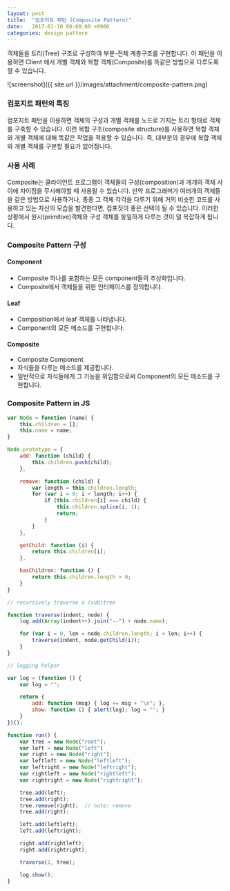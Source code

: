 ```yaml
---
layout: post
title:  "컴포지트 패턴 (Composite Pattern)"
date:   2017-01-10 00:00:00 +0900
categories: design pattern
---
```


객체들을 트리(Tree) 구조로 구성하여 부분-전체 계층구조를 구현합니다.
이 패턴을 이용하면 Client 에서 개별 객체와 복합 객체(Composite)를 똑같은 방법으로 다루도록 할 수 있습니다.


![screenshot]({{ site.url }}/images/attachment/composite-pattern.png)


### 컴포지트 패턴의 특징

컴포지트 패턴을 이용하면 객체의 구성과 개별 객체를 노드로 가지는 트리 형태로 객체를 구축할 수 있습니다.
이런 복합 구조(composite structure)를 사용하면 복합 객체와 개별 객체에 대해 똑같은 작업을 적용할 수 있습니다.
즉, 대부분의 경우에 복합 객체와 개별 객체를 구분할 필요가 없어집니다.

### 사용 사례

Composite는 클라이언트 프로그램이 객체들의 구성(composition)과 개개의 객체 사이에 차이점을 무시해야할 때 사용될 수 있습니다.
만약 프로그래머가 여러개의 객체들을 같은 방법으로 사용하거나, 종종 그 객체 각각을 다루기 위해 거의 비슷한 코드를 사용하고 있는 자신의 모습을 발견한다면, 컴포짓이 좋은 선택이 될 수 있습니다.
이러한 상황에서 원시(primitive)객체와 구성 객체를 동일하게 다루는 것이 덜 복잡하게 됩니다.


### Composite Pattern 구성

#### Component
- Composite 하나를 포함하는 모든 component들의 추상화입니다.
- Composite에서 객체들을 위한 인터페이스를 정의합니다.

#### Leaf
- Composition에서 leaf 객체를 나타냅니다.
- Component의 모든 메소드를 구현합니다.

#### Composite
- Composite Component
- 자식들을 다루는 메소드를 제공합니다.
- 일반적으로 자식들에게 그 기능을 위임함으로써 Component의 모든 메소드를 구현합니다.


### Composite Pattern in JS

```javascript
var Node = function (name) {
    this.children = [];
    this.name = name;
}

Node.prototype = {
    add: function (child) {
        this.children.push(child);
    },

    remove: function (child) {
        var length = this.children.length;
        for (var i = 0; i < length; i++) {
            if (this.children[i] === child) {
                this.children.splice(i, 1);
                return;
            }
        }
    },

    getChild: function (i) {
        return this.children[i];
    },

    hasChildren: function () {
        return this.children.length > 0;
    }
}

// recursively traverse a (sub)tree

function traverse(indent, node) {
    log.add(Array(indent++).join("--") + node.name);

    for (var i = 0, len = node.children.length; i < len; i++) {
        traverse(indent, node.getChild(i));
    }
}

// logging helper

var log = (function () {
    var log = "";

    return {
        add: function (msg) { log += msg + "\n"; },
        show: function () { alert(log); log = ""; }
    }
})();

function run() {
    var tree = new Node("root");
    var left = new Node("left")
    var right = new Node("right");
    var leftleft = new Node("leftleft");
    var leftright = new Node("leftright");
    var rightleft = new Node("rightleft");
    var rightright = new Node("rightright");

    tree.add(left);
    tree.add(right);
    tree.remove(right);  // note: remove
    tree.add(right);

    left.add(leftleft);
    left.add(leftright);

    right.add(rightleft);
    right.add(rightright);

    traverse(1, tree);

    log.show();
}
```